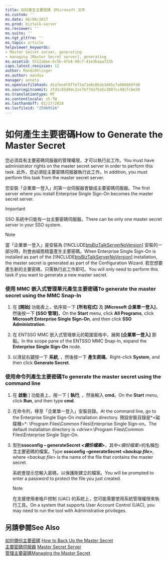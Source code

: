 ```yaml
---
title: 如何產生主要密碼 |Microsoft 文件
ms.custom: ''
ms.date: 06/08/2017
ms.prod: biztalk-server
ms.reviewer: ''
ms.suite: ''
ms.tgt_pltfrm: ''
ms.topic: article
helpviewer_keywords:
- Master Secret server, generating
- managing [Master Secret server], generating
ms.assetid: 5512a8ee-bc5b-4fe4-90c7-41e3baaa723b
caps.latest.revision: 12
author: MandiOhlinger
ms.author: mandia
manager: anneta
ms.openlocfilehash: d1a7ee4f8ffe73a71e8c0b2e3d45c7a966669fd8
ms.sourcegitcommit: 3fd1c85d9dc2ce7b77da75a5c2087cc48cfcbe50
ms.translationtype: MT
ms.contentlocale: zh-TW
ms.lasthandoff: 01/17/2018
ms.locfileid: "25969516"
---
```

# <a name="how-to-generate-the-master-secret"></a><span data-ttu-id="97f28-102">如何產生主要密碼</span><span class="sxs-lookup"><span data-stu-id="97f28-102">How to Generate the Master Secret</span></span>
<span data-ttu-id="97f28-103">您必須具有主要密碼伺服器的管理權限，才可以執行此工作。</span><span class="sxs-lookup"><span data-stu-id="97f28-103">You must have administrator rights on the master secret server in order to perform this task.</span></span> <span data-ttu-id="97f28-104">此外，您必須從主要密碼伺服器執行此工作。</span><span class="sxs-lookup"><span data-stu-id="97f28-104">In addition, you must perform this task from the master secret server.</span></span>  
  
 <span data-ttu-id="97f28-105">您安裝「企業單一登入」的第一台伺服器會變成主要密碼伺服器。</span><span class="sxs-lookup"><span data-stu-id="97f28-105">The first server where you install Enterprise Single Sign-On becomes the master secret server.</span></span>  
  
> [!IMPORTANT]
>  <span data-ttu-id="97f28-106">SSO 系統中只能有一台主要密碼伺服器。</span><span class="sxs-lookup"><span data-stu-id="97f28-106">There can be only one master secret server in your SSO system.</span></span>  
  
> [!NOTE]
>  <span data-ttu-id="97f28-107">當「企業單一登入」是安裝為 [!INCLUDE[btsBizTalkServerNoVersion](../includes/btsbiztalkservernoversion-md.md)] 安裝的一部分時，則會由組態精靈產生主要密碼。</span><span class="sxs-lookup"><span data-stu-id="97f28-107">When Enterprise Single Sign-On is installed as part of the [!INCLUDE[btsBizTalkServerNoVersion](../includes/btsbiztalkservernoversion-md.md)] installation, the master secret is generated as part of the Configuration Wizard.</span></span> <span data-ttu-id="97f28-108">若您想要產生新的主要密碼，只需執行此工作即可。</span><span class="sxs-lookup"><span data-stu-id="97f28-108">You will only need to perform this task if you want to generate a new master secret.</span></span>  
  
### <a name="to-generate-the-master-secret-using-the-mmc-snap-in"></a><span data-ttu-id="97f28-109">使用 MMC 嵌入式管理單元產生主要密碼</span><span class="sxs-lookup"><span data-stu-id="97f28-109">To generate the master secret using the MMC Snap-In</span></span>  
  
1.  <span data-ttu-id="97f28-110">在 **[開始]** 功能表上，依序按一下 **[所有程式]** 及 **[Microsoft 企業單一登入]**，然後按一下 **[SSO 管理]**。</span><span class="sxs-lookup"><span data-stu-id="97f28-110">On the **Start** menu, click **All Programs**, click **Microsoft Enterprise Single Sign-On**, and then click **SSO Administration**.</span></span>  
  
2.  <span data-ttu-id="97f28-111">在 ENTSSO MMC 嵌入式管理單元的範圍窗格中，展開 **[企業單一登入]** 節點。</span><span class="sxs-lookup"><span data-stu-id="97f28-111">In the scope pane of the ENTSSO MMC Snap-In, expand the **Enterprise Single Sign-On** node.</span></span>  
  
3.  <span data-ttu-id="97f28-112">以滑鼠右鍵按一下 **系統**, ，然後按一下  **產生密碼**。</span><span class="sxs-lookup"><span data-stu-id="97f28-112">Right-click **System**, and then click **Generate Secret**.</span></span>  
  
### <a name="to-generate-the-master-secret-using-the-command-line"></a><span data-ttu-id="97f28-113">使用命令列產生主要密碼</span><span class="sxs-lookup"><span data-stu-id="97f28-113">To generate the master secret using the command line</span></span>  
  
1.  <span data-ttu-id="97f28-114">在 **啟動** ] 功能表上，按一下 [ **執行**, ，然後輸入 **cmd**。</span><span class="sxs-lookup"><span data-stu-id="97f28-114">On the **Start** menu, click **Run**, and then type **cmd**.</span></span>  
  
2.  <span data-ttu-id="97f28-115">在命令列，移至「企業單一登入」安裝目錄。</span><span class="sxs-lookup"><span data-stu-id="97f28-115">At the command line, go to the Enterprise Single Sign-On installation directory.</span></span> <span data-ttu-id="97f28-116">預設安裝目錄是*\<磁碟機\>*: \Program Files\Common Files\Enterprise Single Sign-on。</span><span class="sxs-lookup"><span data-stu-id="97f28-116">The default installation directory is *\<drive\>*:\Program Files\Common Files\Enterprise Single Sign-On.</span></span>  
  
3.  <span data-ttu-id="97f28-117">型別**ssoconfig – generateSecret \<*備份檔案*\>**，其中\<*備份檔案*\>的名稱包含主要密碼的檔案。</span><span class="sxs-lookup"><span data-stu-id="97f28-117">Type **ssoconfig –generateSecret \<*backup file*\>**, where \<*backup file*\> is the name of the file that contains the master secret.</span></span>  
  
     <span data-ttu-id="97f28-118">系統會提示您輸入密碼，以保護剛建立的檔案。</span><span class="sxs-lookup"><span data-stu-id="97f28-118">You will be prompted to enter a password to protect the file you just created.</span></span>  
  
    > [!NOTE]
    >  <span data-ttu-id="97f28-119">在支援使用者帳戶控制 (UAC) 的系統上，您可能需要使用系統管理權限來執行工具。</span><span class="sxs-lookup"><span data-stu-id="97f28-119">On a system that supports User Account Control (UAC), you may need to run the tool with Administrative privileges.</span></span>  
  
## <a name="see-also"></a><span data-ttu-id="97f28-120">另請參閱</span><span class="sxs-lookup"><span data-stu-id="97f28-120">See Also</span></span>  
 <span data-ttu-id="97f28-121">[如何備份主要密碼](../core/how-to-back-up-the-master-secret.md) </span><span class="sxs-lookup"><span data-stu-id="97f28-121">[How to Back Up the Master Secret](../core/how-to-back-up-the-master-secret.md) </span></span>  
 <span data-ttu-id="97f28-122">[主要密碼伺服器](../core/master-secret-server.md) </span><span class="sxs-lookup"><span data-stu-id="97f28-122">[Master Secret Server](../core/master-secret-server.md) </span></span>  
 [<span data-ttu-id="97f28-123">管理主要密碼</span><span class="sxs-lookup"><span data-stu-id="97f28-123">Managing the Master Secret</span></span>](../core/managing-the-master-secret.md)